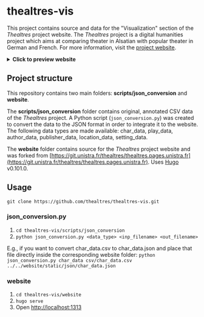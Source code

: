 # thealtres-vis

This project contains source and data for the "Visualization" section of the _Thealtres_ project website. The _Thealtres_ project is a digital humanities project which aims at comparing theater in Alsatian with popular theater in German and French. For more information, visit the [project website](https://thealtres.pages.unistra.fr/).

<details>
  <summary><b>Click to preview website</b></summary>
  <img src="https://i.imgur.com/fuMQGrY.png" alt="Visualization Website Preview">
</details>

## Project structure

This repository contains two main folders: **scripts/json_conversion** and **website**.

The **scripts/json_conversion** folder contains original, annotated CSV data of the _Thealtres_ project. A Python script (`json_conversion.py`) was created to convert the data to the JSON format in order to integrate it to the website.
The following data types are made available: char_data, play_data, author_data, publisher_data, location_data, setting_data.

The **website** folder contains source for the _Thealtres_ project website and was forked from [https://git.unistra.fr/thealtres/thealtres.pages.unistra.fr](https://git.unistra.fr/thealtres/thealtres.pages.unistra.fr).
Uses [Hugo](https://gohugo.io/) v0.101.0.

## Usage

`git clone https://github.com/thealtres/thealtres-vis.git`

### json_conversion.py

1) `cd thealtres-vis/scripts/json_conversion`
2) `python json_conversion.py <data_type> <inp_filename> <out_filename>`

E.g., if you want to convert char_data.csv to char_data.json and place that file directly inside the corresponding website folder:
`python json_conversion.py char_data csv/char_data.csv ../../website/static/json/char_data.json`

### website

1) `cd thealtres-vis/website`
2) `hugo serve`
3) Open [http://localhost:1313](http://localhost:1313)